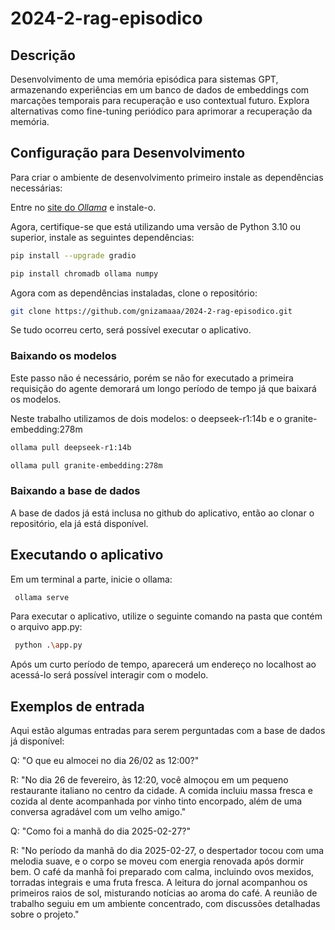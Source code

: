 # 2024-2-rag-episodico

## Descrição

Desenvolvimento de uma memória episódica para sistemas GPT, armazenando experiências em um banco de dados de embeddings com marcações temporais para recuperação e uso contextual futuro. Explora alternativas como fine-tuning periódico para aprimorar a recuperação da memória.

## Configuração para Desenvolvimento

Para criar o ambiente de desenvolvimento primeiro instale as dependências necessárias:

Entre no [site do *Ollama*](https://ollama.com/download) e instale-o.

Agora, certifique-se que está utilizando uma versão de Python 3.10 ou superior, instale as seguintes dependências:

```sh
pip install --upgrade gradio
```
```sh
pip install chromadb ollama numpy
``` 

Agora com as dependências instaladas, clone o repositório:

```sh
git clone https://github.com/gnizamaaa/2024-2-rag-episodico.git
```

Se tudo ocorreu certo, será possível executar o aplicativo.

### Baixando os modelos

Este passo não é necessário, porém se não for executado a primeira requisição do agente demorará um longo período de tempo já que baixará os modelos.

Neste trabalho utilizamos de dois modelos: o deepseek-r1:14b e o granite-embedding:278m

```sh
ollama pull deepseek-r1:14b
```

```sh
ollama pull granite-embedding:278m
```

### Baixando a base de dados

A base de dados já está inclusa no github do aplicativo, então ao clonar o repositório, ela já está disponível.

## Executando o aplicativo

Em um terminal a parte, inicie o ollama:

```sh
 ollama serve
```

Para executar o aplicativo, utilize o seguinte comando na pasta que contém o arquivo app.py:

```sh
 python .\app.py  
```

Após um curto período de tempo, aparecerá um endereço no localhost ao acessá-lo será possível interagir com o modelo. 


## Exemplos de entrada

Aqui estão algumas entradas para serem perguntadas com a base de dados já disponível:

Q: "O que eu almocei no dia 26/02 as 12:00?"

R: "No dia 26 de fevereiro, às 12:20, você almoçou em um pequeno restaurante italiano no centro da cidade. A comida incluiu massa fresca e cozida al dente acompanhada por vinho tinto encorpado, além de uma conversa agradável com um velho amigo."

Q: "Como foi a manhã do dia 2025-02-27?"

R: "No período da manhã do dia 2025-02-27, o despertador tocou com uma melodia suave, e o corpo se moveu com energia renovada após dormir bem. O café da manhã foi preparado com calma, incluindo ovos mexidos, torradas integrais e uma fruta fresca. A leitura do jornal acompanhou os primeiros raios de sol, misturando notícias ao aroma do café. A reunião de trabalho seguiu em um ambiente concentrado, com discussões detalhadas sobre o projeto."
